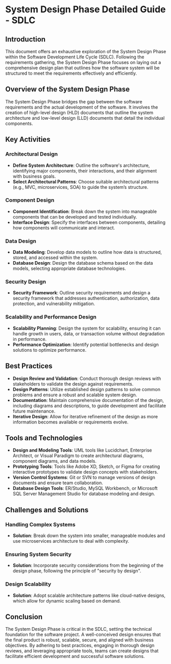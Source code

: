 # System Design Phase Detailed Guide - SDLC

## Introduction

This document offers an exhaustive exploration of the System Design Phase within the Software Development Life Cycle (SDLC). Following the requirements gathering, the System Design Phase focuses on laying out a comprehensive design plan that outlines how the software system will be structured to meet the requirements effectively and efficiently.

## Overview of the System Design Phase

The System Design Phase bridges the gap between the software requirements and the actual development of the software. It involves the creation of high-level design (HLD) documents that outline the system architecture and low-level design (LLD) documents that detail the individual components.

## Key Activities

### Architectural Design

- **Define System Architecture**: Outline the software's architecture, identifying major components, their interactions, and their alignment with business goals.
- **Select Architectural Patterns**: Choose suitable architectural patterns (e.g., MVC, microservices, SOA) to guide the system’s structure.

### Component Design

- **Component Identification**: Break down the system into manageable components that can be developed and tested individually.
- **Interface Design**: Specify the interfaces between components, detailing how components will communicate and interact.

### Data Design

- **Data Modeling**: Develop data models to outline how data is structured, stored, and accessed within the system.
- **Database Design**: Design the database schema based on the data models, selecting appropriate database technologies.

### Security Design

- **Security Framework**: Outline security requirements and design a security framework that addresses authentication, authorization, data protection, and vulnerability mitigation.

### Scalability and Performance Design

- **Scalability Planning**: Design the system for scalability, ensuring it can handle growth in users, data, or transaction volume without degradation in performance.
- **Performance Optimization**: Identify potential bottlenecks and design solutions to optimize performance.

## Best Practices

- **Design Review and Validation**: Conduct thorough design reviews with stakeholders to validate the design against requirements.
- **Design Patterns**: Utilize established design patterns to solve common problems and ensure a robust and scalable system design.
- **Documentation**: Maintain comprehensive documentation of the design, including diagrams and descriptions, to guide development and facilitate future maintenance.
- **Iterative Design**: Allow for iterative refinement of the design as more information becomes available or requirements evolve.

## Tools and Technologies

- **Design and Modeling Tools**: UML tools like Lucidchart, Enterprise Architect, or Visual Paradigm to create architectural diagrams, component diagrams, and data models.
- **Prototyping Tools**: Tools like Adobe XD, Sketch, or Figma for creating interactive prototypes to validate design concepts with stakeholders.
- **Version Control Systems**: Git or SVN to manage versions of design documents and ensure team collaboration.
- **Database Design Tools**: ER/Studio, MySQL Workbench, or Microsoft SQL Server Management Studio for database modeling and design.

## Challenges and Solutions

### Handling Complex Systems

- **Solution**: Break down the system into smaller, manageable modules and use microservices architecture to deal with complexity.

### Ensuring System Security

- **Solution**: Incorporate security considerations from the beginning of the design phase, following the principle of "security by design".

### Design Scalability

- **Solution**: Adopt scalable architecture patterns like cloud-native designs, which allow for dynamic scaling based on demand.

## Conclusion

The System Design Phase is critical in the SDLC, setting the technical foundation for the software project. A well-conceived design ensures that the final product is robust, scalable, secure, and aligned with business objectives. By adhering to best practices, engaging in thorough design reviews, and leveraging appropriate tools, teams can create designs that facilitate efficient development and successful software solutions.